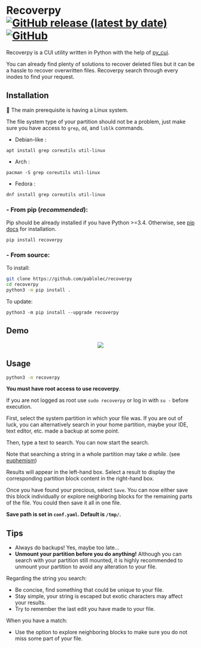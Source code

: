 # Recoverpy [![GitHub release (latest by date)](https://img.shields.io/github/v/release/pablolec/recoverpy)](https://github.com/PabloLec/recoverpy/releases/) [![GitHub](https://img.shields.io/github/license/pablolec/recoverpy)](https://github.com/PabloLec/recoverpy/blob/main/LICENCE)

Recoverpy is a CUI utility written in Python with the help of [py_cui](https://github.com/jwlodek/py_cui "py_cui").

You can already find plenty of solutions to recover deleted files but it can be a hassle to recover overwritten files. Recoverpy search through every inodes to find your request.

## Installation

:penguin: The main prerequisite is having a Linux system.

The file system type of your partition should not be a problem, just make sure you have access to `grep`, `dd`, and `lsblk` commands.

- Debian-like :

`apt install grep coreutils util-linux`

- Arch :

`pacman -S grep coreutils util-linux`

- Fedora :

`dnf install grep coreutils util-linux`

### - From pip (_recommended_):

Pip should be already installed if you have Python >=3.4. Otherwise, see [pip docs](https://pip.pypa.io/en/stable/installing/ "pip docs") for installation.

`pip install recoverpy`

### - From source:

To install:

```bash
git clone https://github.com/pablolec/recoverpy
cd recoverpy
python3 -m pip install .
```

To update:

`python3 -m pip install --upgrade recoverpy`

## Demo

<p align="center">
    <img src="docs/assets/demo.gif">
</p>

## Usage

```bash
python3 -m recoverpy
```

**You must have root access to use recoverpy**.

If you are not logged as root use `sudo recoverpy` or log in with `su -` before execution.

First, select the system partition in which your file was. If you are out of luck, you can alternatively search in your home partition, maybe your IDE, text editor, etc. made a backup at some point.

Then, type a text to search. You can now start the search.

Note that searching a string in a whole partition may take _a while_. (see [euphemism](https://en.wikipedia.org/wiki/Euphemism "euphemism"))

Results will appear in the left-hand box. Select a result to display the corresponding partition block content in the right-hand box.

Once you have found your precious, select `Save`.
You can now either save this block individually or explore neighboring blocks for the remaining parts of the file. You could then save it all in one file.

**Save path is set in `conf.yaml`. Default is `/tmp/`.**

## Tips

- Always do backups! Yes, maybe too late...
- **Unmount your partition before you do anything!** Although you can search with your partition still mounted, it is highly recommended to unmount your partition to avoid any alteration to your file.

Regarding the string you search:

- Be concise, find something that could be unique to your file.
- Stay simple, your string is escaped but exotic characters may affect your results.
- Try to remember the last edit you have made to your file.

When you have a match:

- Use the option to explore neighboring blocks to make sure you do not miss some part of your file.

